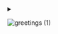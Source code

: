 <details close>
<summary>
  
![greetings (1)](https://user-images.githubusercontent.com/109401839/212478916-224c7588-ae9d-41bf-ad0f-228ab2e0d110.gif)

</summary>
<h3>I'm Daja, an IT Professional and aspiring Cloud Engineer :cloud:<h3>

<h2>:computer:Information Technology Projects:</h2>
  
<b>osTicket (Help Desk Ticketing System)</b>
- [osTicket: Prerequisites and Installation](https://github.com/dajat/osticket-prereqsw=1)
- [osTicket: Post-Installation Configuration](https://github.com/dajat/post-install-configw=1)
- [osTicket: Ticket Lifecycle Examples](https://github.com/dajat/ticket-lifecyclew=1)

<b>Microsoft Azure</b>
- [Configuring Active Directory within Azure Virtual Machines](https://github.com/dajat/configure-ad)
- [Understanding DNS in Domain Controller](https://github.com/dajat/DNS-Azure)
- [Network File Shares and Permissions](https://github.com/dajat/network-file-share)
- [Windows Server Updates](https://github.com/dajat/ws-updates)
- [Group Policy Management](https://github.com/dajat/gp-policy)
- [Network Security Groups (NSGs) and Inspecting Network Protocols](https://github.com/dajat/nsg-protocols)
- [Virtual Private Networks](https://github.com/dajat/vpn-discover)

<b>Virtualization</b>
- [Installing Hyper-V](https://github.com/dajat/hyper-v-demo)

